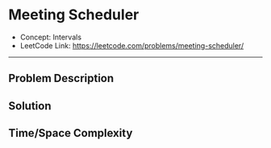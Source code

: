 # Meeting Scheduler

- Concept: Intervals
- LeetCode Link: https://leetcode.com/problems/meeting-scheduler/

---

## Problem Description

## Solution

## Time/Space Complexity

